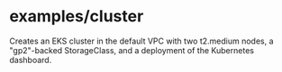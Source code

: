 # examples/cluster

Creates an EKS cluster in the default VPC with two t2.medium nodes, a "gp2"-backed StorageClass, and a deployment of
the Kubernetes dashboard.
